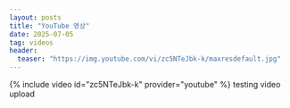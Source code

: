 ```yaml
---
layout: posts
title: "YouTube 영상"
date: 2025-07-05
tag: videos
header:
  teaser: "https://img.youtube.com/vi/zc5NTeJbk-k/maxresdefault.jpg"
---
```

{% include video id="zc5NTeJbk-k" provider="youtube" %}
testing video upload
